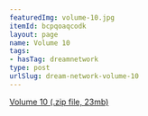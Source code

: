 ```yaml
---
featuredImg: volume-10.jpg
itemId: bcpqoaqcodk
layout: page
name: Volume 10
tags:
- hasTag: dreamnetwork
type: post
urlSlug: dream-network-volume-10
---
```

<a href="../files/Volume_10.zip" download>Volume 10 (.zip file, 23mb)</a>